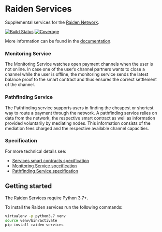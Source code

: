 # Raiden Services

Supplemental services for the [Raiden Network](https://raiden.network/).

[![Build Status](https://travis-ci.com/raiden-network/raiden-services.svg?branch=master)](https://travis-ci.com/raiden-network/raiden-services)
[![Coverage](https://img.shields.io/codecov/c/github/raiden-network/raiden-services.svg?style=round)](https://codecov.io/gh/raiden-network/raiden-services/)

More information can be found in the [documentation](https://raiden-services.readthedocs.io/en/latest/).

### Monitoring Service

The Monitoring Service watches open payment channels when the user is not online. In case one of the user’s channel partners wants to close a channel while the user is offline, the monitoring service sends the latest balance proof to the smart contract and thus ensures the correct settlement of the channel.

### Pathfinding Service

The Pathfinding service supports users in finding the cheapest or shortest way to route a payment through the network. A pathfinding service relies on data from the network, the respective smart contract as well as information provided voluntarily by mediating nodes. This information consists of the mediation fees charged and the respective available channel capacities.

### Specification

For more technical details see:
- [Services smart contracts specification](https://raiden-network-specification.readthedocs.io/en/latest/service_contracts.html)
- [Monitoring Service specification](https://raiden-network-specification.readthedocs.io/en/latest/monitoring_service.html)
- [Pathfinding Service specification](https://raiden-network-specification.readthedocs.io/en/latest/pathfinding_service.html)

## Getting started

The Raiden Services require Python 3.7+.

To install the Raiden services run the following commands:

```sh
virtualenv -p python3.7 venv
source venv/bin/activate
pip install raiden-services
```
